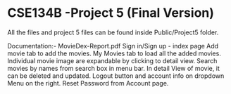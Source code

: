 # CSE134B -Project 5 (Final Version)

All the files and project 5 files can be found inside Public/Project5 folder.

Documentation:- MovieDex-Report.pdf
Sign in/Sign up - index page
Add movie tab to add the movies.
My Movies tab to load all the added movies.
Individual movie image are expandable by clicking to detail view.
Search movies by names from search box in menu bar.
In detail View of movie, it can be deleted and updated.
Logout button and account info on dropdown Menu on the right.
Reset Password from Account page.
